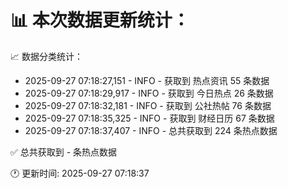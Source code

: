 📊 本次数据更新统计：
==========================

📈 数据分类统计：
- 2025-09-27 07:18:27,151 - INFO - 获取到 热点资讯 55 条数据
- 2025-09-27 07:18:29,917 - INFO - 获取到 今日热点 26 条数据
- 2025-09-27 07:18:32,181 - INFO - 获取到 公社热帖 76 条数据
- 2025-09-27 07:18:35,325 - INFO - 获取到 财经日历 67 条数据
- 2025-09-27 07:18:37,407 - INFO - 总共获取到 224 条热点数据

✅ 总共获取到 - 条热点数据

🕐 更新时间: 2025-09-27 07:18:37
